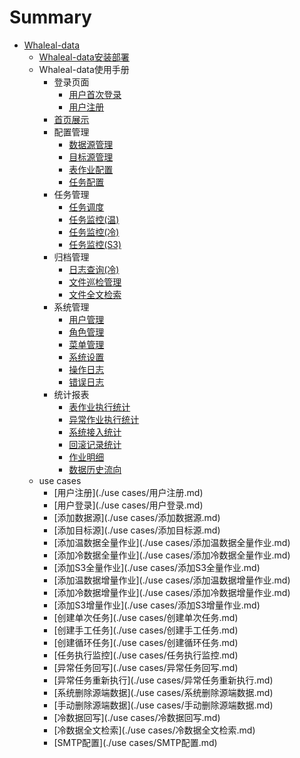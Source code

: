 # Summary

* [Whaleal-data](README.md)
  * [Whaleal-data安装部署](./安装部署/Whaleal-data安装部署.md)
  * Whaleal-data使用手册
    * 登录页面
      * [用户首次登录](./使用手册/登录页面/用户首次登录.md)
      * [用户注册](./使用手册/登录页面/用户注册.md)
    * [首页展示](./使用手册/首页展示/首页展示.md)
    * 配置管理
      * [数据源管理](./使用手册/配置管理/数据源管理.md)
      * [目标源管理](./使用手册/配置管理/目标源管理.md)
      * [表作业配置](./使用手册/配置管理/表作业配置.md)
      * [任务配置](./使用手册/配置管理/任务配置.md)
    * 任务管理
      * [任务调度](./使用手册/任务管理/任务调度.md)
      * [任务监控(温)](./使用手册/任务管理/温任务监控.md)
      * [任务监控(冷)](./使用手册/任务管理/冷任务监控.md)
      * [任务监控(S3)](./使用手册/任务管理/S3任务监控.md)
    * 归档管理
      * [日志查询(冷)](./使用手册/归档管理/冷任务日志查询.md)
      * [文件巡检管理](./使用手册/归档管理/文件巡检管理.md)
      * [文件全文检索](./使用手册/归档管理/文件全文检索.md)
    * 系统管理
      * [用户管理](./使用手册/系统管理/用户管理.md)
      * [角色管理](./使用手册/系统管理/角色管理.md)
      * [菜单管理](./使用手册/系统管理/菜单管理.md)
      * [系统设置](./使用手册/系统管理/系统设置.md)
      * [操作日志](./使用手册/系统管理/操作日志.md)
      * [错误日志](./使用手册/系统管理/错误日志.md)
    * 统计报表
      * [表作业执行统计](./使用手册/统计报表/表作业执行统计.md)
      * [异常作业执行统计](./使用手册/统计报表/异常作业执行统计.md)
      * [系统接入统计](./使用手册/统计报表/系统接入统计.md)
      * [回滚记录统计](./使用手册/统计报表/回滚记录统计.md)
      * [作业明细](./使用手册/统计报表/作业明细.md)
      * [数据历史流向](./使用手册/统计报表/数据历史流向.md)
  * use cases
    * [用户注册](./use cases/用户注册.md)
    * [用户登录](./use cases/用户登录.md)
    * [添加数据源](./use cases/添加数据源.md)
    * [添加目标源](./use cases/添加目标源.md)
    * [添加温数据全量作业](./use cases/添加温数据全量作业.md)
    * [添加冷数据全量作业](./use cases/添加冷数据全量作业.md)
    * [添加S3全量作业](./use cases/添加S3全量作业.md)
    * [添加温数据增量作业](./use cases/添加温数据增量作业.md)
    * [添加冷数据增量作业](./use cases/添加冷数据增量作业.md)
    * [添加S3增量作业](./use cases/添加S3增量作业.md)
    * [创建单次任务](./use cases/创建单次任务.md)
    * [创建手工任务](./use cases/创建手工任务.md)
    * [创建循环任务](./use cases/创建循环任务.md)
    * [任务执行监控](./use cases/任务执行监控.md)
    * [异常任务回写](./use cases/异常任务回写.md)
    * [异常任务重新执行](./use cases/异常任务重新执行.md)
    * [系统删除源端数据](./use cases/系统删除源端数据.md)
    * [手动删除源端数据](./use cases/手动删除源端数据.md)
    * [冷数据回写](./use cases/冷数据回写.md)
    * [冷数据全文检索](./use cases/冷数据全文检索.md)
    * [SMTP配置](./use cases/SMTP配置.md)
      
      
